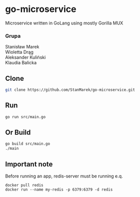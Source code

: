 # go-microservice
Microservice written in GoLang using mostly Gorilla MUX

### Grupa
Stanisław Marek\
Wioletta Drąg\
Aleksander Kuliński\
Klaudia Balicka

## Clone
```bash
git clone https://github.com/StanMarek/go-microservice.git
```

## Run
```bash
go run src/main.go
```
## Or Build
```bash 
go build src/main.go
./main
```

## Important note
Before running an app, redis-server must be running
e.q.
```
docker pull redis
docker run --name my-redis -p 6379:6379 -d redis
```
